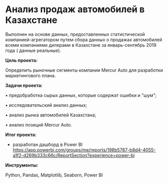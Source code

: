# Анализ продаж автомобилей в Казахстане

Выполнен на основе данных, предоставленных статистической компанией-агрегатором путем сбора данных о продажах автомобилей всеми компаниями дилерами в Казахстане за январь-сентябрь 2019 года ( данные реальные).


**Цель проекта:**

Определить рыночные сегменты компании Mercur Auto для разработки маркетингового плана.


**Задачи проекта:**

•	предобработка сырых данных, которые содержат ошибки и "шум";

•	исследовательский анализ данных;

•	анализ рынка автомобилей Казахстана;

•	анализ позиций Mercur Auto.

**Итог проекта:**
- разработан дашборд в Power BI
  https://app.powerbi.com/groups/me/reports/198b5787-b8d4-4055-a1f2-d269b333c66c/ReportSection?experience=power-bi


**Инструменты:**

Python, Pandas, Matplotlib, Seaborn, Power BI
